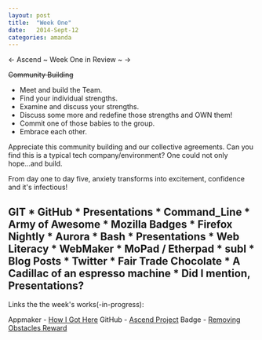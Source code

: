 ```yaml
---
layout: post
title:  "Week One"
date:   2014-Sept-12
categories: amanda
---
```

<- Ascend ~ Week One in Review ~ ->

~~Community Building~~

* Meet and build the Team.
* Find your individual strengths.
* Examine and discuss your strengths.
* Discuss some more and redefine those strengths and OWN them!
* Commit one of those babies to the group.
* Embrace each other.

Appreciate this community building and our collective agreements.  Can you find this is a typical tech company/environment?  One could not only hope...and build.

From day one to day five, anxiety transforms into excitement, confidence and it's infectious!

## GIT * GitHub * Presentations * Command_Line * Army of Awesome * Mozilla Badges * Firefox Nightly * Aurora * Bash * Presentations * Web Literacy * WebMaker * MoPad / Etherpad * subl * Blog Posts * Twitter * Fair Trade Chocolate * A Cadillac of an espresso machine * Did I mention, Presentations? 

Links the the week's works(-in-progress):

Appmaker - [How I Got Here](https://far-mine-545.webmak.es/install/)
GitHub - [Ascend Project](https://github.com/mozilla/ascendproject) 
Badge - [Removing Obstacles Reward](https://badges.mozilla.org/en-US/badges/claim/f4jvup)
